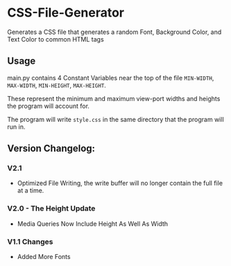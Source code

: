 # CSS-File-Generator
Generates a CSS file that generates a random Font, Background Color, and Text Color to common HTML tags

## Usage

main.py contains 4 Constant Variables near the top of the file
`MIN-WIDTH`, 
`MAX-WIDTH`, 
`MIN-HEIGHT`, 
`MAX-HEIGHT`.

These represent the minimum and maximum view-port widths and heights the program will account for.

The program will write `style.css` in the same directory that the program will run in.

## Version Changelog:

### V2.1
  - Optimized File Writing, the write buffer will no longer contain the full file at a time.

### V2.0 - The Height Update
 - Media Queries Now Include Height As Well As Width
   
### V1.1 Changes
 - Added More Fonts

 
